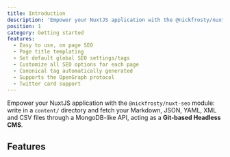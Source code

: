 ```yaml
---
title: Introduction
description: 'Empower your NuxtJS application with the @nickfrosty/nuxt-seo module: write in a content/ directory and fetch your Markdown, JSON, YAML and CSV files through a MongoDB-like API, acting as a Git-based Headless CMS.'
position: 1
category: Getting started
features:
  - Easy to use, on page SEO
  - Page title templating
  - Set default global SEO settings/tags
  - Customize all SEO options for each page 
  - Canonical tag automatically generated
  - Supports the OpenGraph protocol
  - Twitter card support
---
```


Empower your NuxtJS application with the `@nickfrosty/nuxt-seo` module: write in a `content/` directory and fetch your Markdown, JSON, YAML, XML and CSV files through a MongoDB-like API, acting as a **Git-based Headless CMS**.

## Features

<list :items="features"></list>

